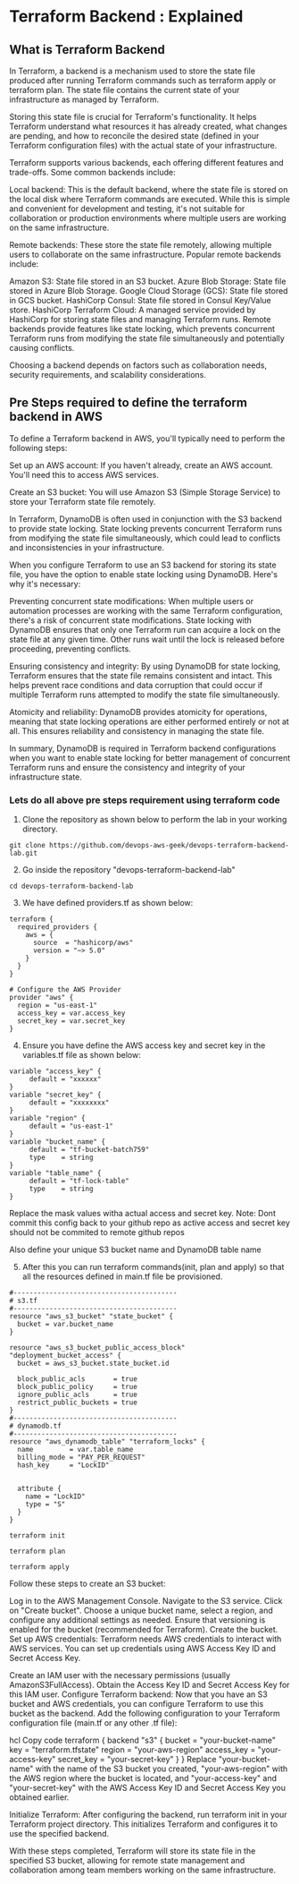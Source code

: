 # Terraform Backend : Explained

## What is Terraform Backend

In Terraform, a backend is a mechanism used to store the state file produced after running Terraform commands such as terraform apply or terraform plan. The state file contains the current state of your infrastructure as managed by Terraform.

Storing this state file is crucial for Terraform's functionality. It helps Terraform understand what resources it has already created, what changes are pending, and how to reconcile the desired state (defined in your Terraform configuration files) with the actual state of your infrastructure.

Terraform supports various backends, each offering different features and trade-offs. Some common backends include:

Local backend: This is the default backend, where the state file is stored on the local disk where Terraform commands are executed. While this is simple and convenient for development and testing, it's not suitable for collaboration or production environments where multiple users are working on the same infrastructure.

Remote backends: These store the state file remotely, allowing multiple users to collaborate on the same infrastructure. Popular remote backends include:

Amazon S3: State file stored in an S3 bucket.
Azure Blob Storage: State file stored in Azure Blob Storage.
Google Cloud Storage (GCS): State file stored in GCS bucket.
HashiCorp Consul: State file stored in Consul Key/Value store.
HashiCorp Terraform Cloud: A managed service provided by HashiCorp for storing state files and managing Terraform runs.
Remote backends provide features like state locking, which prevents concurrent Terraform runs from modifying the state file simultaneously and potentially causing conflicts.

Choosing a backend depends on factors such as collaboration needs, security requirements, and scalability considerations.

## Pre Steps required to define the terraform backend in AWS

To define a Terraform backend in AWS, you'll typically need to perform the following steps:

Set up an AWS account: If you haven't already, create an AWS account. You'll need this to access AWS services.

Create an S3 bucket: You will use Amazon S3 (Simple Storage Service) to store your Terraform state file remotely.

In Terraform, DynamoDB is often used in conjunction with the S3 backend to provide state locking. State locking prevents concurrent Terraform runs from modifying the state file simultaneously, which could lead to conflicts and inconsistencies in your infrastructure.

When you configure Terraform to use an S3 backend for storing its state file, you have the option to enable state locking using DynamoDB. Here's why it's necessary:

Preventing concurrent state modifications: When multiple users or automation processes are working with the same Terraform configuration, there's a risk of concurrent state modifications. State locking with DynamoDB ensures that only one Terraform run can acquire a lock on the state file at any given time. Other runs wait until the lock is released before proceeding, preventing conflicts.

Ensuring consistency and integrity: By using DynamoDB for state locking, Terraform ensures that the state file remains consistent and intact. This helps prevent race conditions and data corruption that could occur if multiple Terraform runs attempted to modify the state file simultaneously.

Atomicity and reliability: DynamoDB provides atomicity for operations, meaning that state locking operations are either performed entirely or not at all. This ensures reliability and consistency in managing the state file.

In summary, DynamoDB is required in Terraform backend configurations when you want to enable state locking for better management of concurrent Terraform runs and ensure the consistency and integrity of your infrastructure state.

### Lets do all above pre steps requirement using terraform code

1. Clone the repository as shown below to perform the lab in your working directory.

`git clone https://github.com/devops-aws-geek/devops-terraform-backend-lab.git`

2. Go inside the repository "devops-terraform-backend-lab"

`cd devops-terraform-backend-lab`

3. We have defined providers.tf as shown below:

```
terraform {
  required_providers {
    aws = {
      source  = "hashicorp/aws"
      version = "~> 5.0"
    }
  }
}

# Configure the AWS Provider
provider "aws" {
  region = "us-east-1"
  access_key = var.access_key 
  secret_key = var.secret_key
}
```


4. Ensure you have define the AWS access key and secret key in the variables.tf file as shown below:

```
variable "access_key" {
     default = "xxxxxx"
}
variable "secret_key" {
     default = "xxxxxxxx"
}
variable "region" {
     default = "us-east-1"
}
variable "bucket_name" {
     default = "tf-bucket-batch759"
     type    = string
}
variable "table_name" {
     default = "tf-lock-table"
     type    = string
}
```

Replace the mask values witha actual access and secret key. Note: Dont commit this config back to your github repo as active access and secret key should not be commited to remote github repos

Also define your unique S3 bucket name and DynamoDB table name

5. After this you can run terraform commands(init, plan and apply) so that all the resources defined in main.tf file be provisioned.

```
#-----------------------------------------
# s3.tf
#-----------------------------------------
resource "aws_s3_bucket" "state_bucket" {
  bucket = var.bucket_name
}

resource "aws_s3_bucket_public_access_block" "deployment_bucket_access" {
  bucket = aws_s3_bucket.state_bucket.id

  block_public_acls       = true
  block_public_policy     = true
  ignore_public_acls      = true
  restrict_public_buckets = true
}
#-----------------------------------------
# dynamodb.tf
#-----------------------------------------
resource "aws_dynamodb_table" "terraform_locks" {
  name         = var.table_name
  billing_mode = "PAY_PER_REQUEST"
  hash_key     = "LockID"
  

  attribute {
    name = "LockID"
    type = "S"
  }
}
```

`terraform init`

`terraform plan`

`terraform apply`





 Follow these steps to create an S3 bucket:

Log in to the AWS Management Console.
Navigate to the S3 service.
Click on "Create bucket".
Choose a unique bucket name, select a region, and configure any additional settings as needed. Ensure that versioning is enabled for the bucket (recommended for Terraform).
Create the bucket.
Set up AWS credentials: Terraform needs AWS credentials to interact with AWS services. You can set up credentials using AWS Access Key ID and Secret Access Key.

Create an IAM user with the necessary permissions (usually AmazonS3FullAccess).
Obtain the Access Key ID and Secret Access Key for this IAM user.
Configure Terraform backend: Now that you have an S3 bucket and AWS credentials, you can configure Terraform to use this bucket as the backend. Add the following configuration to your Terraform configuration file (main.tf or any other .tf file):

hcl
Copy code
terraform {
  backend "s3" {
    bucket         = "your-bucket-name"
    key            = "terraform.tfstate"
    region         = "your-aws-region"
    access_key     = "your-access-key"
    secret_key     = "your-secret-key"
  }
}
Replace "your-bucket-name" with the name of the S3 bucket you created, "your-aws-region" with the AWS region where the bucket is located, and "your-access-key" and "your-secret-key" with the AWS Access Key ID and Secret Access Key you obtained earlier.

Initialize Terraform: After configuring the backend, run terraform init in your Terraform project directory. This initializes Terraform and configures it to use the specified backend.

With these steps completed, Terraform will store its state file in the specified S3 bucket, allowing for remote state management and collaboration among team members working on the same infrastructure.
